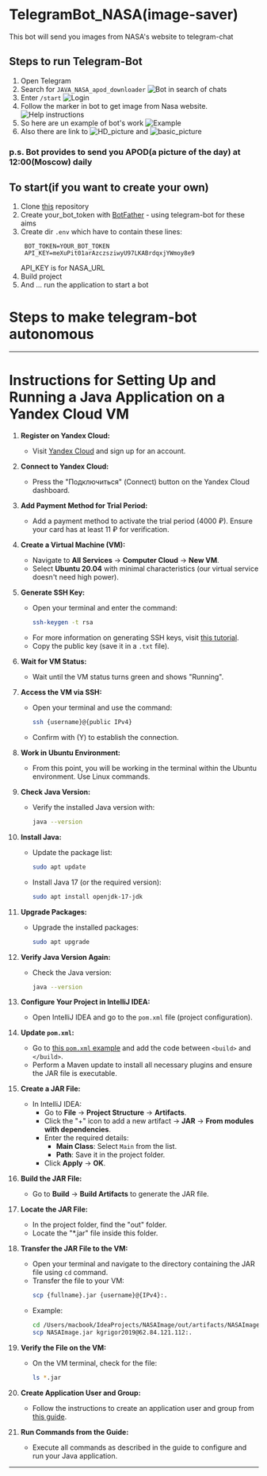# TelegramBot_NASA(image-saver)
This bot will send you images from NASA's website to telegram-chat


## Steps to run Telegram-Bot
1. Open Telegram
2. Search for `JAVA_NASA_apod_downloader`
![Bot in search of chats](https://github.com/gr1shan1a/TelegramBot_NASA/blob/main/images/bot_pic.png)
3. Enter `/start`
![Login](https://github.com/gr1shan1a/TelegramBot_NASA/blob/main/images/login.png)
4. Follow the marker in bot to get image from Nasa website.
![Help instructions](https://github.com/gr1shan1a/TelegramBot_NASA/blob/main/images/help.png)
5. So here are un example of bot's work
![Example](https://github.com/gr1shan1a/TelegramBot_NASA/blob/main/images/presentation.png)
6. Also there are link to ![HD_picture](https://github.com/gr1shan1a/TelegramBot_NASA/blob/main/images/imageHD.jpg) and ![basic_picture](https://github.com/gr1shan1a/TelegramBot_NASA/blob/main/images/image.jpg)

### p.s. Bot provides to send you APOD(a picture of the day) at 12:00(Moscow) daily 


## To start(if you want to create your own)
1. Clone [this](https://github.com/gr1shan1a/TelegramBot_NASA.git) repository
2. Create your_bot_token with [BotFather](https://t.me/BotFather) - using telegram-bot for these aims
3. Create dir `.env` which have to contain these lines:
   ```
    BOT_TOKEN=YOUR_BOT_TOKEN
    API_KEY=meXuPit01arAzczsziwyU97LKABrdqxjYWmoy8e9
   ```
   API_KEY is for NASA_URL
4. Build project
5. And ... run the application to start a bot


# Steps to make telegram-bot autonomous 
---
# Instructions for Setting Up and Running a Java Application on a Yandex Cloud VM

1. **Register on Yandex Cloud:**
    - Visit [Yandex Cloud](https://cloud.yandex.ru) and sign up for an account.

2. **Connect to Yandex Cloud:**
    - Press the "Подключиться" (Connect) button on the Yandex Cloud dashboard.

3. **Add Payment Method for Trial Period:**
    - Add a payment method to activate the trial period (4000 ₽). Ensure your card has at least 11 ₽ for verification.

4. **Create a Virtual Machine (VM):**
    - Navigate to **All Services** -> **Computer Cloud** -> **New VM**.
    - Select **Ubuntu 20.04** with minimal characteristics (our virtual service doesn't need high power).

5. **Generate SSH Key:**
    - Open your terminal and enter the command:
      ```sh
      ssh-keygen -t rsa
      ```
    - For more information on generating SSH keys, visit [this tutorial](https://selectel.ru/blog/tutorials/how-to-generate-ssh/).
    - Copy the public key (save it in a `.txt` file).

6. **Wait for VM Status:**
    - Wait until the VM status turns green and shows "Running".

7. **Access the VM via SSH:**
    - Open your terminal and use the command:
      ```sh
      ssh {username}@{public IPv4}
      ```
    - Confirm with (Y) to establish the connection.

8. **Work in Ubuntu Environment:**
    - From this point, you will be working in the terminal within the Ubuntu environment. Use Linux commands.

9. **Check Java Version:**
    - Verify the installed Java version with:
      ```sh
      java --version
      ```

10. **Install Java:**
    - Update the package list:
      ```sh
      sudo apt update
      ```
    - Install Java 17 (or the required version):
      ```sh
      sudo apt install openjdk-17-jdk
      ```

11. **Upgrade Packages:**
    - Upgrade the installed packages:
      ```sh
      sudo apt upgrade
      ```

12. **Verify Java Version Again:**
    - Check the Java version:
      ```sh
      java --version
      ```

13. **Configure Your Project in IntelliJ IDEA:**
    - Open IntelliJ IDEA and go to the `pom.xml` file (project configuration).

14. **Update `pom.xml`:**
    - Go to [this `pom.xml` example](https://github.com/netology-code/jdfree-homeworks/blob/jdfree-6/04/pom.xml) and add the code between `<build>` and `</build>`.
    - Perform a Maven update to install all necessary plugins and ensure the JAR file is executable.

15. **Create a JAR File:**
    - In IntelliJ IDEA:
        - Go to **File** -> **Project Structure** -> **Artifacts**.
        - Click the "+" icon to add a new artifact -> **JAR** -> **From modules with dependencies**.
        - Enter the required details:
            - **Main Class**: Select `Main` from the list.
            - **Path**: Save it in the project folder.
        - Click **Apply** -> **OK**.

16. **Build the JAR File:**
    - Go to **Build** -> **Build Artifacts** to generate the JAR file.

17. **Locate the JAR File:**
    - In the project folder, find the "out" folder.
    - Locate the "*.jar" file inside this folder.

18. **Transfer the JAR File to the VM:**
    - Open your terminal and navigate to the directory containing the JAR file using `cd` command.
    - Transfer the file to your VM:
      ```sh
      scp {fullname}.jar {username}@{IPv4}:.
      ```
    - Example:
      ```sh
      cd /Users/macbook/IdeaProjects/NASAImage/out/artifacts/NASAImage_jar2
      scp NASAImage.jar kgrigor2019@62.84.121.112:.
      ```

19. **Verify the File on the VM:**
    - On the VM terminal, check for the file:
      ```sh
      ls *.jar
      ```

20. **Create Application User and Group:**
    - Follow the instructions to create an application user and group from [this guide](https://computingforgeeks.com/how-to-run-java-jar-application-with-systemd-on-linux/).

21. **Run Commands from the Guide:**
    - Execute all commands as described in the guide to configure and run your Java application.

---
